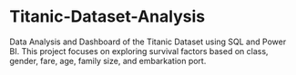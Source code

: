 # Titanic-Dataset-Analysis
Data Analysis and Dashboard of the Titanic Dataset using SQL and Power BI.  This project focuses on exploring survival factors based on class, gender, fare, age, family size, and embarkation port.
